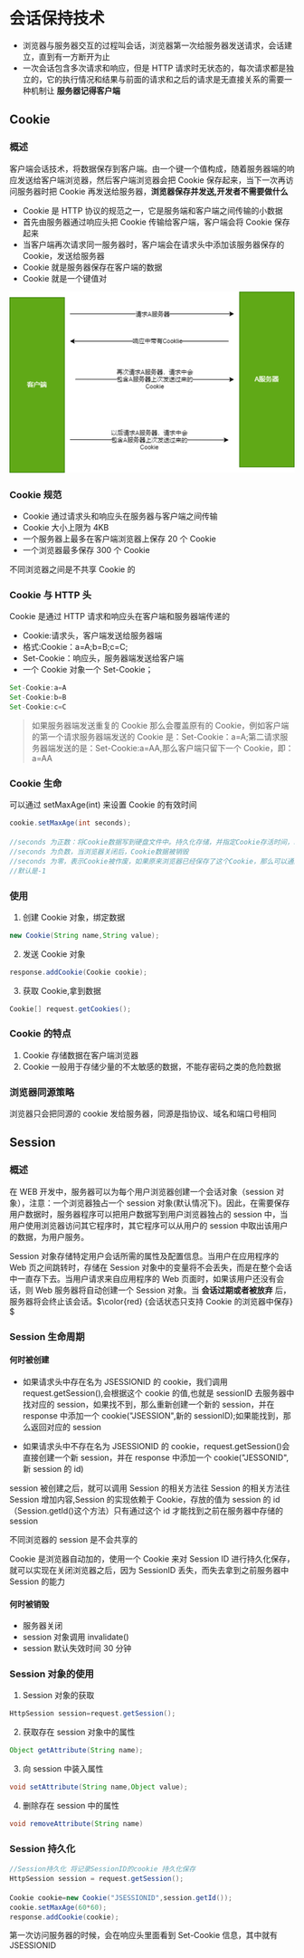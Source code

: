 # 会话保持技术

- 浏览器与服务器交互的过程叫会话，浏览器第一次给服务器发送请求，会话建立，直到有一方断开为止
- 一次会话包含多次请求和响应，但是 HTTP 请求时无状态的，每次请求都是独立的，它的执行情况和结果与前面的请求和之后的请求是无直接关系的需要一种机制让 **服务器记得客户端**

## Cookie

### 概述

客户端会话技术，将数据保存到客户端。由一个键一个值构成，随着服务器端的响应发送给客户端浏览器，然后客户端浏览器会把 Cookie 保存起来，当下一次再访问服务器时把 Cookie 再发送给服务器，**浏览器保存并发送,开发者不需要做什么**

- Cookie 是 HTTP 协议的规范之一，它是服务端和客户端之间传输的小数据
- 首先由服务器通过响应头把 Cookie 传输给客户端，客户端会将 Cookie 保存起来
- 当客户端再次请求同一服务器时，客户端会在请求头中添加该服务器保存的 Cookie，发送给服务器
- Cookie 就是服务器保存在客户端的数据
- Cookie 就是一个键值对

![Cookie描述](notes/cookie.png)

### Cookie 规范

- Cookie 通过请求头和响应头在服务器与客户端之间传输
- Cookie 大小上限为 4KB
- 一个服务器上最多在客户端浏览器上保存 20 个 Cookie
- 一个浏览器最多保存 300 个 Cookie

不同浏览器之间是不共享 Cookie 的

### Cookie 与 HTTP 头

Cookie 是通过 HTTP 请求和响应头在客户端和服务器端传递的

- Cookie:请求头，客户端发送给服务器端
- 格式:Cookie：a=A;b=B;c=C;
- Set-Cookie：响应头，服务器端发送给客户端
- 一个 Cookie 对象一个 Set-Cookie；

```Java
Set-Cookie:a=A
Set-Cookie:b=B
Set-Cookie:c=C
```

> 如果服务器端发送重复的 Cookie 那么会覆盖原有的 Cookie，例如客户端的第一个请求服务器端发送的 Cookie 是：Set-Cookie：a=A;第二请求服务器端发送的是：Set-Cookie:a=AA,那么客户端只留下一个 Cookie，即：a=AA

### Cookie 生命

可以通过 setMaxAge(int) 来设置 Cookie 的有效时间

```JAVA
cookie.setMaxAge(int seconds);

//seconds 为正数：将Cookie数据写到硬盘文件中。持久化存储，并指定Cookie存活时间，时间到后，cookie文件自动失效
//seconds 为负数，当浏览器关闭后，Cookie数据被销毁
//seconds 为零，表示Cookie被作废，如果原来浏览器已经保存了这个Cookie，那么可以通过Cookie的setMaxAge(0)来删除这个Cookie。无论是在浏览器内存中，还是在客户端硬盘上都会删除这个Cookie
//默认是-1

```

### 使用

1. 创建 Cookie 对象，绑定数据

```JAVA
new Cookie(String name,String value);
```

2. 发送 Cookie 对象

```JAVA
response.addCookie(Cookie cookie);
```

3. 获取 Cookie,拿到数据

```JAVA
Cookie[] request.getCookies();
```

### Cookie 的特点

1. Cookie 存储数据在客户端浏览器
2. Cookie 一般用于存储少量的不太敏感的数据，不能存密码之类的危险数据

### 浏览器同源策略

浏览器只会把同源的 cookie 发给服务器，同源是指协议、域名和端口号相同

## Session

### 概述

在 WEB 开发中，服务器可以为每个用户浏览器创建一个会话对象（session 对象），注意：一个浏览器独占一个 session 对象(默认情况下)。因此，在需要保存用户数据时，服务器程序可以把用户数据写到用户浏览器独占的 session 中，当用户使用浏览器访问其它程序时，其它程序可以从用户的 session 中取出该用户的数据，为用户服务。

Session 对象存储特定用户会话所需的属性及配置信息。当用户在应用程序的 Web 页之间跳转时，存储在 Session 对象中的变量将不会丢失，而是在整个会话中一直存下去。当用户请求来自应用程序的 Web 页面时，如果该用户还没有会话，则 Web 服务器将自动创建一个 Session 对象。当 **会话过期或者被放弃** 后，服务器将会终止该会话。$\color{red} {会话状态只支持 Cookie 的浏览器中保存} $

### Session 生命周期

#### 何时被创建

- 如果请求头中存在名为 JSESSIONID 的 cookie，我们调用 request.getSession(),会根据这个 cookie 的值,也就是 sessionID 去服务器中找对应的 session，如果找不到，那么重新创建一个新的 session，并在 response 中添加一个 cookie("JSESSION",新的 sessionID);如果能找到，那么返回对应的 session

- 如果请求头中不存在名为 JSESSIONID 的 cookie，request.getSession()会直接创建一个新 session，并在 response 中添加一个 cookie("JESSONID",新 session 的 id)

session 被创建之后，就可以调用 Session 的相关方法往 Session 的相关方法往 Session 增加内容,Session 的实现依赖于 Cookie，存放的值为 session 的 id（Session.getId()这个方法）只有通过这个 id 才能找到之前在服务器中存储的 session

不同浏览器的 session 是不会共享的

Cookie 是浏览器自动加的，使用一个 Cookie 来对 Session ID 进行持久化保存，就可以实现在关闭浏览器之后，因为 SessionID 丢失，而失去拿到之前服务器中 Session 的能力

#### 何时被销毁

- 服务器关闭
- session 对象调用 invalidate()
- session 默认失效时间 30 分钟

### Session 对象的使用

1. Session 对象的获取

```JAVA
HttpSession session=request.getSession();
```

2. 获取存在 session 对象中的属性

```JAVA
Object getAttribute(String name);
```

3. 向 session 中装入属性

```JAVA
void setAttribute(String name,Object value);
```

4. 删除存在 session 中的属性

```JAVA
void removeAttribute(String name)
```

### Session 持久化

```JAVA
//Session持久化 将记录SessionID的cookie 持久化保存
HttpSession session = request.getSession();

Cookie cookie=new Cookie("JSESSIONID",session.getId());
cookie.setMaxAge(60*60);
response.addCookie(cookie);


```

第一次访问服务器的时候，会在响应头里面看到 Set-Cookie 信息，其中就有 JSESSIONID
